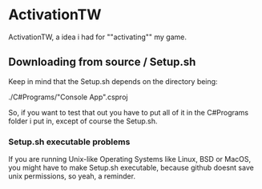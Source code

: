 # ActivationTW
ActivationTW, a idea i had for ""activating"" my game.


## Downloading from source / Setup.sh
Keep in mind that the Setup.sh depends on the directory being:

 ./C#Programs/"Console App".csproj
 
 So, if you want to test that out you have to put all of it in the C#Programs folder i put in, except of course the Setup.sh.
 
 ### Setup.sh executable problems
 
 If you are running Unix-like Operating Systems like Linux, BSD or MacOS, you might have to make Setup.sh executable, because github doesnt save unix permissions, so yeah, a reminder.
